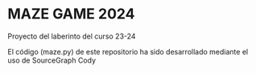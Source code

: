 <head>
    <meta charset="UTF-8">
    <meta name="viewport" content="width=device-width, initial-scale=1.0">
    <title>Laberinto 2024</title>
</head>
<body>
    <h1><strong>MAZE GAME 2024</strong></h1>
    <p>Proyecto del laberinto del curso 23-24</p>
    <p>El código (maze.py) de este repositorio ha sido desarrollado mediante el uso de SourceGraph Cody</p>
</body>
</html>
